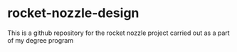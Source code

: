 # rocket-nozzle-design
This is a github repository for the rocket nozzle project carried out as a part of my degree program
